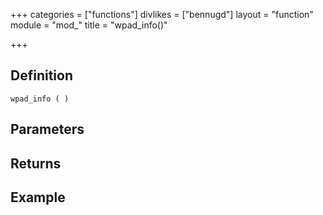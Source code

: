 +++
categories = ["functions"]
divlikes = ["bennugd"]
layout = "function"
module = "mod_"
title = "wpad_info()"

+++

## Definition

    wpad_info ( )

## Parameters

## Returns

## Example
